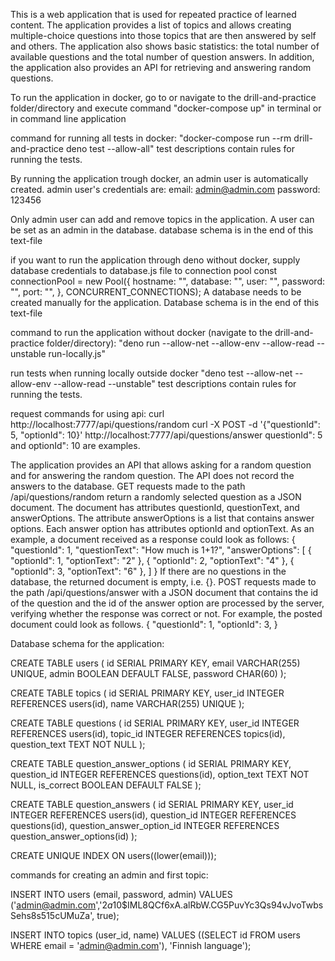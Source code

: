 This is a web application that is used for repeated practice of learned content. The application provides a list of topics and allows creating multiple-choice questions into those topics that are then answered by self and others. The application also shows basic statistics: the total number of available questions and the total number of question answers. In addition, the application also provides an API for retrieving and answering random questions.


To run the application in docker, go to or navigate to the drill-and-practice folder/directory and execute command "docker-compose up" in terminal or in command line application

command for running all tests in docker:
"docker-compose run --rm drill-and-practice deno test --allow-all"
test descriptions contain rules for running the tests.


By running the application trough docker, an admin user is automatically created.
admin user's credentials are:
email: admin@admin.com
password: 123456

Only admin user can add and remove topics in the application.
A user can be set as an admin in the database. database schema is in the end of this text-file

if you want to run the application through deno without docker, supply database credentials to database.js file to connection pool
const connectionPool = new Pool({
  hostname: "",
  database: "",
  user: "",
  password: "",
  port: "",
}, CONCURRENT_CONNECTIONS);
A database needs to be created manually for the application. Database schema is in the end of this text-file

command to run the application without docker (navigate to the drill-and-practice folder/directory):
"deno run --allow-net --allow-env --allow-read --unstable run-locally.js"

run tests when running locally outside docker
"deno test --allow-net --allow-env --allow-read --unstable"
test descriptions contain rules for running the tests.

request commands for using api:
curl http://localhost:7777/api/questions/random
curl -X POST -d '{\"questionId\": 5, \"optionId\": 10}' http://localhost:7777/api/questions/answer
questionId\": 5 and optionId\": 10 are examples.

The application provides an API that allows asking for a random question and for answering the random question. The API does not record the answers to the database.
GET requests made to the path /api/questions/random return a randomly selected question as a JSON document. The document has attributes questionId, questionText, and answerOptions. The attribute answerOptions is a list that contains answer options. Each answer option has attributes optionId and optionText. As an example, a document received as a response could look as follows:
{
  "questionId": 1,
  "questionText": "How much is 1+1?",
  "answerOptions": [
    { "optionId": 1, "optionText": "2" },
    { "optionId": 2, "optionText": "4" },
    { "optionId": 3, "optionText": "6" },
  ]
}
If there are no questions in the database, the returned document is empty, i.e. {}.
POST requests made to the path /api/questions/answer with a JSON document that contains the id of the question and the id of the answer option are processed by the server, verifying whether the response was correct or not. For example, the posted document could look as follows.
{
  "questionId": 1,
  "optionId": 3,
}

Database schema for the application:

CREATE TABLE users (
  id SERIAL PRIMARY KEY,
  email VARCHAR(255) UNIQUE,
  admin BOOLEAN DEFAULT FALSE,
  password CHAR(60)
);

CREATE TABLE topics (
  id SERIAL PRIMARY KEY,
  user_id INTEGER REFERENCES users(id),
  name VARCHAR(255) UNIQUE
);

CREATE TABLE questions (
  id SERIAL PRIMARY KEY,
  user_id INTEGER REFERENCES users(id),
  topic_id INTEGER REFERENCES topics(id),
  question_text TEXT NOT NULL
);

CREATE TABLE question_answer_options (
  id SERIAL PRIMARY KEY,
  question_id INTEGER REFERENCES questions(id),
  option_text TEXT NOT NULL,
  is_correct BOOLEAN DEFAULT FALSE
);

CREATE TABLE question_answers (
  id SERIAL PRIMARY KEY,
  user_id INTEGER REFERENCES users(id),
  question_id INTEGER REFERENCES questions(id),
  question_answer_option_id INTEGER REFERENCES question_answer_options(id)
);

CREATE UNIQUE INDEX ON users((lower(email)));

commands for creating an admin and first topic:

INSERT INTO users (email, password, admin)
  VALUES ('admin@admin.com','$2a$10$IML8QCf6xA.alRbW.CG5PuvYc3Qs94vJvoTwbsSehs8s515cUMuZa', true);

INSERT INTO topics (user_id, name)
  VALUES ((SELECT id FROM users WHERE email = 'admin@admin.com'), 'Finnish language');
